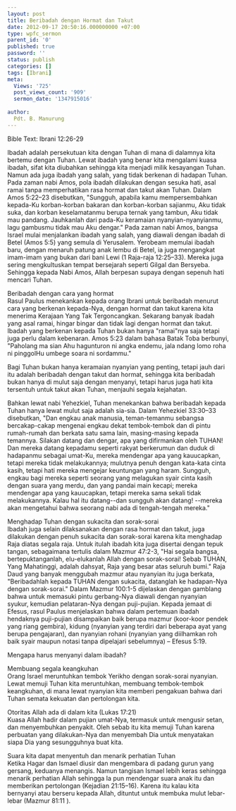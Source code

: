 ```yaml
---
layout: post
title: Beribadah dengan Hormat dan Takut
date: 2012-09-17 20:50:16.000000000 +07:00
type: wpfc_sermon
parent_id: '0'
published: true
password: ''
status: publish
categories: []
tags: [Ibrani]
meta:
  Views: '725'
  post_views_count: '909'
  sermon_date: '1347915016'
  
author:
  Pdt. B. Manurung
---
```

<p>Bible Text: Ibrani 12:26-29</p>
<p>Ibadah adalah persekutuan kita dengan Tuhan di mana di dalamnya kita bertemu dengan Tuhan. Lewat ibadah yang benar kita mengalami kuasa ibadah, sifat kita diubahkan sehingga kita menjadi milik kesayangan Tuhan. Namun ada juga ibadah yang salah, yang tidak berkenan di hadapan Tuhan. Pada zaman nabi Amos, pola ibadah dilakukan dengan sesuka hati, asal ramai tanpa memperhatikan rasa hormat dan takut akan Tuhan. Dalam Amos 5:22–23 disebutkan, "Sungguh, apabila kamu mempersembahkan kepada-Ku korban-korban bakaran dan korban-korban sajianmu, Aku tidak suka, dan korban keselamatanmu berupa ternak yang tambun, Aku tidak mau pandang. Jauhkanlah dari pada-Ku keramaian nyanyian-nyanyianmu, lagu gambusmu tidak mau Aku dengar." Pada zaman nabi Amos, bangsa Israel mulai menjalankan ibadah yang salah, yang diawali dengan ibadah di Betel (Amos 5:5) yang semula di Yerusalem. Yerobeam memulai ibadah baru, dengan menaruh patung anak lembu di Betel, ia juga mengangkat imam-imam yang bukan dari bani Lewi (1 Raja-raja 12:25–33). Mereka juga sering mengkultuskan tempat bersejarah seperti Gilgal dan Bersyeba. Sehingga kepada Nabi Amos, Allah berpesan supaya dengan sepenuh hati mencari Tuhan.</p>
<p>Beribadah dengan cara yang hormat<br />
Rasul Paulus menekankan kepada orang Ibrani untuk beribadah menurut cara yang berkenan kepada-Nya, dengan hormat dan takut karena kita menerima Kerajaan Yang Tak Tergoncangkan. Sekarang banyak ibadah yang asal ramai, hingar bingar dan tidak lagi dengan hormat dan takut. Ibadah yang berkenan kepada Tuhan bukan hanya "ramai"nya saja tetapi juga perlu dalam kebenaran. Amos 5:23 dalam bahasa Batak Toba berbunyi, "Paholang ma sian Ahu hagunturon ni angka endemu, jala ndang lomo roha ni pinggolHu umbege soara ni sordammu."</p>
<p>Bagi Tuhan bukan hanya keramaian nyanyian yang penting, tetapi jauh dari itu adalah beribadah dengan takut dan hormat, sehingga kita beribadah bukan hanya di mulut saja dengan menyanyi, tetapi harus juga hati kita tersentuh untuk takut akan Tuhan, menjauhi segala kejahatan.</p>
<p>Bahkan lewat nabi Yehezkiel, Tuhan menekankan bahwa beribadah kepada Tuhan hanya lewat mulut saja adalah sia-sia. Dalam Yehezkiel 33:30–33 disebutkan, "Dan engkau anak manusia, teman-temanmu sebangsa bercakap-cakap mengenai engkau dekat tembok-tembok dan di pintu rumah-rumah dan berkata satu sama lain, masing-masing kepada temannya. Silakan datang dan dengar, apa yang difirmankan oleh TUHAN! Dan mereka datang kepadamu seperti rakyat berkerumun dan duduk di hadapanmu sebagai umat-Ku, mereka mendengar apa yang kauucapkan, tetapi mereka tidak melakukannya; mulutnya penuh dengan kata-kata cinta kasih, tetapi hati mereka mengejar keuntungan yang haram. Sungguh, engkau bagi mereka seperti seorang yang melagukan syair cinta kasih dengan suara yang merdu, dan yang pandai main kecapi; mereka mendengar apa yang kauucapkan, tetapi mereka sama sekali tidak melakukannya. Kalau hal itu datang--dan sungguh akan datang! --mereka akan mengetahui bahwa seorang nabi ada di tengah-tengah mereka."</p>
<p>Menghadap Tuhan dengan sukacita dan sorak-sorai<br />
Ibadah juga selain dilaksanakan dengan rasa hormat dan takut, juga dilakukan dengan penuh sukacita dan sorak-sorai karena kita menghadap Raja diatas segala raja. Untuk  itulah ibadah kita juga disertai dengan tepuk tangan, sebagaimana tertulis dalam Mazmur 47:2-3, "Hai segala bangsa, bertepuktanganlah, elu-elukanlah Allah dengan sorak-sorai! Sebab TUHAN, Yang Mahatinggi, adalah dahsyat, Raja yang besar atas seluruh bumi." Raja Daud yang banyak menggubah mazmur atau nyanyian itu juga berkata, "Beribadahlah kepada TUHAN dengan sukacita, datanglah ke hadapan-Nya dengan sorak-sorai." Dalam Mazmur 100:1-5  dijelaskan dengan gamblang bahwa untuk memasuki pintu gerbang-Nya diawali dengan nyanyian syukur, kemudian pelataran-Nya dengan puji-pujian.  Kepada jemaat di Efesus, rasul Paulus menjelaskan bahwa dalam pertemuan ibadah hendaknya puji-pujian disampaikan baik berupa mazmur (koor-koor pendek yang riang gembira), kidung (nyanyian yang terdiri dari beberapa ayat yang berupa pengajaran), dan nyanyian rohani (nyanyian yang diilhamkan roh baik syair maupun notasi tanpa dipelajari sebelumnya) – Efesus 5:19.</p>
<p>Mengapa harus menyanyi dalam ibadah?</p>
<p>	Membuang segala keangkuhan<br />
Orang Israel meruntuhkan tembok Yerikho dengan sorak-sorai nyanyian. Lewat memuji Tuhan kita meruntuhkan, membuang tembok-tembok keangkuhan, di mana lewat nyanyian kita memberi pengakuan bahwa dari Tuhan semata kekuatan dan pertolongan kita.</p>
<p>	Otoritas Allah ada di dalam kita (Lukas 17:21)<br />
Kuasa Allah hadir dalam pujian umat-Nya, termasuk untuk mengusir setan, dan menyembuhkan penyakit. Oleh sebab itu kita memuji Tuhan karena perbuatan yang dilakukan-Nya dan menyembah Dia untuk menyatakan siapa Dia yang sesungguhnya buat kita.</p>
<p>	Suara kita dapat menyentuh dan menarik perhatian Tuhan<br />
Ketika Hagar dan Ismael diusir dan mengembara di padang gurun yang gersang, keduanya menangis. Namun tangisan Ismael lebih keras sehingga menarik perhatian Allah sehingga Ia pun mendengar suara anak itu dan memberikan pertolongan (Kejadian 21:15–16). Karena itu kalau kita bernyanyi atau berseru kepada Allah, dituntut untuk membuka mulut lebar-lebar (Mazmur 81:11 ).</p>
